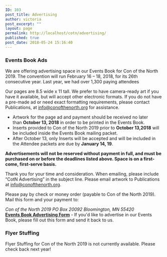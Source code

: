```yaml
---
ID: 103
post_title: Advertising
author: victoria
post_excerpt: ""
layout: page
permalink: http://localhost/cotn/advertising/
published: true
post_date: 2018-05-24 15:16:40
---
```

<h3>Events Book Ads</h3>
We are offering advertising space in our Events Book for Con of the North 2019. The convention will run February 16 – 18, 2018, for its 26th consecutive year. Last year, we had over 1,300 paying attendees

Our pages are 8.5 wide x 11 tall. We prefer to have camera-ready art if you have it available, but will accept other electronic formats. If you do not have a pre-made ad or need exact formatting requirements, please contact Publications, at <a href="mailto:info@conofthenorth.org">info@conofthenorth.org</a> for assistance.
<ul>
 	<li>Artwork for the page ad and payment should be received no later than <strong>October 13, 2018</strong> in order to be printed in the Events Book.</li>
 	<li>Inserts provided to Con of the North 2019 prior to <strong>October 13,2018</strong> will be included inside the Events Book mailing packet.</li>
 	<li>After October 13, only Inserts will be accepted and will be included in the Attendee packets are due by <strong>January 14, 19</strong>.</li>
</ul>
<strong>Advertisements will not be reserved without payment in full, and must be purchased on or before the deadlines listed above. Space is on a first-come, first-serve basis.</strong>

Thank you for your time and consideration. When emailing, please include “CotN Advertising” in the subject line. Please email artwork to Publications at info@conofthenorth.org.

Please pay by check or money order (payable to Con of the North 2019). Mail this form and your payment to:

<address>Con of the North 2019
PO Box 20092
Bloomington, MN 55420</address><strong><a href="http://conofthenorth.com/forms/adform2019.pdf">Events Book Advertising Form</a></strong> - If you'd like to advertise in our Events Book, please fill out this form and send it back to us.
<h3>Flyer Stuffing</h3>
Flyer Stuffing for Con of the North 2019 is not currently available. Please check back next year!